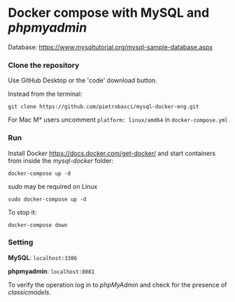 # Docker compose with MySQL and *phpmyadmin*

Database: https://www.mysqltutorial.org/mysql-sample-database.aspx

### Clone the repository
Use GitHub Desktop or the 'code' download button.

Instead from the terminal:
```
git clone https://github.com/pietrobasci/mysql-docker-eng.git
```

For Mac M* users uncomment  ```platform: linux/amd64``` in ```docker-compose.yml```

### Run
Install Docker https://docs.docker.com/get-docker/ and start containers from inside the *mysql-docker* folder:
```
docker-compose up -d
```

*sudo* may be required on Linux

```
sudo docker-compose up -d
```

To stop it:
```
docker-compose down
```
### Setting
**MySQL**: ```localhost:3306```

**phpmyadmin**: ```localhost:8081```

To verify the operation log in to *phpMyAdmin* and check for the presence of *classicmodels*.
